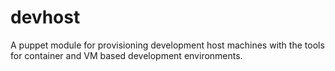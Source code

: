 devhost
=======

A puppet module for provisioning development host machines with the tools for container and VM based development environments.
